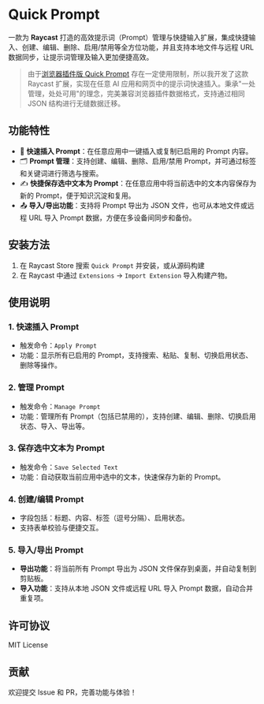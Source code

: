 # Quick Prompt

一款为 **Raycast** 打造的高效提示词（Prompt）管理与快捷输入扩展，集成快捷输入、创建、编辑、删除、启用/禁用等全方位功能，并且支持本地文件与远程 URL 数据同步，让提示词管理及输入更加便捷高效。

> 由于[浏览器插件版 Quick Prompt](https://github.com/wenyuanw/quick-prompt) 存在一定使用限制，所以我开发了这款 Raycast 扩展，实现在任意 AI 应用和网页中的提示词快速插入。秉承"一处管理，处处可用"的理念，完美兼容浏览器插件数据格式，支持通过相同 JSON 结构进行无缝数据迁移。

## 功能特性

- 🚀 **快速插入 Prompt**：在任意应用中一键插入或复制已启用的 Prompt 内容。
- 🗂️ **Prompt 管理**：支持创建、编辑、删除、启用/禁用 Prompt，并可通过标签和关键词进行筛选与搜索。
- ✍️ **快捷保存选中文本为 Prompt**：在任意应用中将当前选中的文本内容保存为新的 Prompt，便于知识沉淀和复用。
- 📤 **导入/导出功能**：支持将 Prompt 导出为 JSON 文件，也可从本地文件或远程 URL 导入 Prompt 数据，方便在多设备间同步和备份。

## 安装方法

1. 在 Raycast Store 搜索 `Quick Prompt` 并安装，或从源码构建
2. 在 Raycast 中通过 `Extensions` -> `Import Extension` 导入构建产物。

## 使用说明

### 1. 快速插入 Prompt

- 触发命令：`Apply Prompt`
- 功能：显示所有已启用的 Prompt，支持搜索、粘贴、复制、切换启用状态、删除等操作。

### 2. 管理 Prompt

- 触发命令：`Manage Prompt`
- 功能：管理所有 Prompt（包括已禁用的），支持创建、编辑、删除、切换启用状态、导入、导出等。

### 3. 保存选中文本为 Prompt

- 触发命令：`Save Selected Text`
- 功能：自动获取当前应用中选中的文本，快速保存为新的 Prompt。

### 4. 创建/编辑 Prompt

- 字段包括：标题、内容、标签（逗号分隔）、启用状态。
- 支持表单校验与便捷交互。

### 5. 导入/导出 Prompt

- **导出功能**：将当前所有 Prompt 导出为 JSON 文件保存到桌面，并自动复制到剪贴板。
- **导入功能**：支持从本地 JSON 文件或远程 URL 导入 Prompt 数据，自动合并重复项。

## 许可协议

MIT License

## 贡献

欢迎提交 Issue 和 PR，完善功能与体验！
